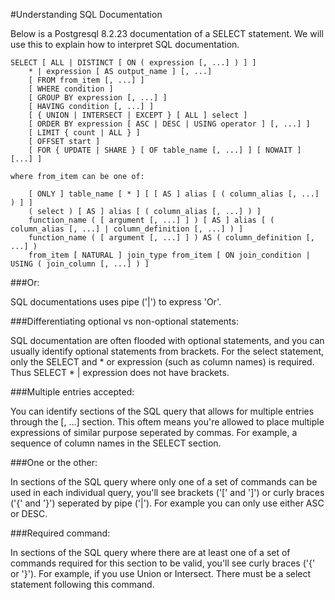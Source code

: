 #Understanding SQL Documentation

Below is a Postgresql 8.2.23 documentation of a SELECT statement.  We will use this to explain how to interpret SQL documentation. 

```
SELECT [ ALL | DISTINCT [ ON ( expression [, ...] ) ] ]
    * | expression [ AS output_name ] [, ...]
    [ FROM from_item [, ...] ]
    [ WHERE condition ]
    [ GROUP BY expression [, ...] ]
    [ HAVING condition [, ...] ]
    [ { UNION | INTERSECT | EXCEPT } [ ALL ] select ]
    [ ORDER BY expression [ ASC | DESC | USING operator ] [, ...] ]
    [ LIMIT { count | ALL } ]
    [ OFFSET start ]
    [ FOR { UPDATE | SHARE } [ OF table_name [, ...] ] [ NOWAIT ] [...] ]

where from_item can be one of:

    [ ONLY ] table_name [ * ] [ [ AS ] alias [ ( column_alias [, ...] ) ] ]
    ( select ) [ AS ] alias [ ( column_alias [, ...] ) ]
    function_name ( [ argument [, ...] ] ) [ AS ] alias [ ( column_alias [, ...] | column_definition [, ...] ) ]
    function_name ( [ argument [, ...] ] ) AS ( column_definition [, ...] )
    from_item [ NATURAL ] join_type from_item [ ON join_condition | USING ( join_column [, ...] ) ]
```

###Or:

SQL documentations uses pipe ('|') to express 'Or'.

###Differentiating optional vs non-optional statements:

SQL documentation are often flooded with optional statements, and you can usually identify optional statements from brackets.  For the select statement, only the SELECT and * or expression (such as column names) is required.  Thus SELECT * | expression does not have brackets.


###Multiple entries accepted:

You can identify sections of the SQL query that allows for multiple entries through the [, ...] section.  This oftem means you're allowed to place multiple expressions of similar purpose seperated by commas.  For example, a sequence of column names in the SELECT section.

###One or the other:

In sections of the SQL query where only one of a set of commands can be used in each individual query, you'll see brackets ('[' and ']') or curly braces ('{' and '}') seperated by pipe ('|').  For example you can only use either ASC or DESC.

###Required command:

In sections of the SQL query where there are at least one of a set of commands required for this section to be valid, you'll see curly braces ('{' or '}').  For example, if you use Union or Intersect.  There must be a select statement following this command.